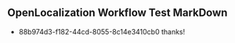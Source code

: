 ## OpenLocalization Workflow Test MarkDown
* 88b974d3-f182-44cd-8055-8c14e3410cb0 thanks!

<!--HONumber=Jul16_HO4-->


